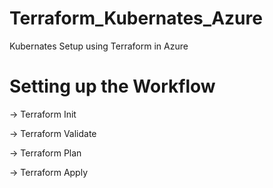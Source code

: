 # Terraform_Kubernates_Azure
Kubernates Setup using Terraform in Azure

# Setting up the Workflow
-> Terraform Init

-> Terraform Validate

-> Terraform Plan

-> Terraform Apply
